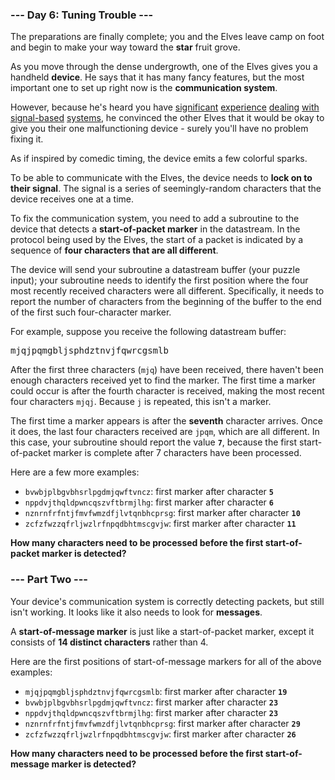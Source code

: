 ### --- Day 6: Tuning Trouble ---

The preparations are finally complete; you and the Elves leave camp on foot and begin to make your
way toward the <b>star</b> fruit grove.

As you move through the dense undergrowth, one of the Elves gives you a handheld <b>device</b>. He
says that it has many fancy features, but the most important one to set up right now is the
<b>communication system</b>.

However, because he's heard you have [significant](https://adventofcode.com/2016/day/6)
[experience](https://adventofcode.com/2016/day/25) [dealing](https://adventofcode.com/2019/day/7)
[with](https://adventofcode.com/2019/day/9) [signal-based](https://adventofcode.com/2019/day/16)
[systems](https://adventofcode.com/2021/day/25), he convinced the other Elves that it would be okay
to give you their one malfunctioning device - surely you'll have no problem fixing it.

As if inspired by comedic timing, the device emits a few colorful sparks.

To be able to communicate with the Elves, the device needs to <b>lock on to their signal</b>. The
signal is a series of seemingly-random characters that the device receives one at a time.

To fix the communication system, you need to add a subroutine to the device that detects a
<b>start-of-packet marker</b> in the datastream. In the protocol being used by the Elves, the start
of a packet is indicated by a sequence of <b>four characters that are all different</b>.

The device will send your subroutine a datastream buffer (your puzzle input); your subroutine needs
to identify the first position where the four most recently received characters were all different.
Specifically, it needs to report the number of characters from the beginning of the buffer to the
end of the first such four-character marker.

For example, suppose you receive the following datastream buffer:

<pre>
mjqjpqmgbljsphdztnvjfqwrcgsmlb</pre>

After the first three characters (<code>mjq</code>) have been received, there haven't been enough
characters received yet to find the marker. The first time a marker could occur is after the fourth
character is received, making the most recent four characters <code>mjqj</code>. Because
<code>j</code> is repeated, this isn't a marker.

The first time a marker appears is after the <b>seventh</b> character arrives. Once it does, the
last four characters received are <code>jpqm</code>, which are all different. In this case, your
subroutine should report the value <code><b>7</b></code>, because the first start-of-packet marker
is complete after 7 characters have been processed.

Here are a few more examples:

- <code>bvwbjplbgvbhsrlpgdmjqwftvncz</code>: first marker after character <code><b>5</b></code>
- <code>nppdvjthqldpwncqszvftbrmjlhg</code>: first marker after character <code><b>6</b></code>
- <code>nznrnfrfntjfmvfwmzdfjlvtqnbhcprsg</code>: first marker after character
  <code><b>10</b></code>
- <code>zcfzfwzzqfrljwzlrfnpqdbhtmscgvjw</code>: first marker after character <code><b>11</b></code>

<b>How many characters need to be processed before the first start-of-packet marker is detected?</b>

### --- Part Two ---

Your device's communication system is correctly detecting packets, but still isn't working. It looks
like it also needs to look for <b>messages</b>.

A <b>start-of-message marker</b> is just like a start-of-packet marker, except it consists of <b>14
distinct characters</b> rather than 4.

Here are the first positions of start-of-message markers for all of the above examples:

- <code>mjqjpqmgbljsphdztnvjfqwrcgsmlb</code>: first marker after character <code><b>19</b></code>
- <code>bvwbjplbgvbhsrlpgdmjqwftvncz</code>: first marker after character <code><b>23</b></code>
- <code>nppdvjthqldpwncqszvftbrmjlhg</code>: first marker after character <code><b>23</b></code>
- <code>nznrnfrfntjfmvfwmzdfjlvtqnbhcprsg</code>: first marker after character
  <code><b>29</b></code>
- <code>zcfzfwzzqfrljwzlrfnpqdbhtmscgvjw</code>: first marker after character <code><b>26</b></code>

<b>How many characters need to be processed before the first start-of-message marker is
detected?</b>